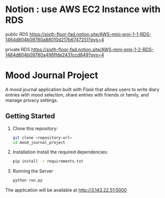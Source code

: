 # Notion : use AWS EC2 Instance with RDS
public RDS
https://sixth-floor-fad.notion.site/AWS-mini-proj-1-1-RDS-1464d804b09780a88010d217b6747251?pvs=4

private RDS
https://sixth-floor-fad.notion.site/AWS-mini-proj-1-2-RDS-1484d804b09780a496ffde2431ccd849?pvs=4

# Mood Journal Project

A mood journal application built with Flask that allows users to write diary entries with mood selection, share entries with friends or family, and manage privacy settings.

## Getting Started

1. Clone this repository:
   ```bash
   git clone <repository-url>
   cd mood_journal_project

2. Installation
Install the required dependencies:

   ```bash
   pip install -r requirements.txt

3. Running the Server
   ```bash
   python run.py
The application will be available at http://3.143.22.51:5000
